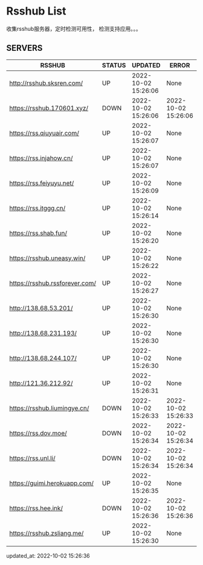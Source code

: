 # Rsshub List

收集rsshub服务器，定时检测可用性， 检测支持应用。。。


## SERVERS

|  RSSHUB   | STATUS  | UPDATED  | ERROR  | TWITTER |  
|  ----  | ----  | ----  | ----  | ---- |  
| http://rsshub.sksren.com/ | UP | 2022-10-02 15:26:06 | None |OK|  
| https://rsshub.170601.xyz/ | DOWN | 2022-10-02 15:26:06 | 2022-10-02 15:26:06 |  
| https://rss.qiuyuair.com/ | UP | 2022-10-02 15:26:07 | None ||  
| https://rss.injahow.cn/ | UP | 2022-10-02 15:26:07 | None ||  
| https://rss.feiyuyu.net/ | UP | 2022-10-02 15:26:09 | None ||  
| https://rss.itggg.cn/ | UP | 2022-10-02 15:26:14 | None ||  
| https://rss.shab.fun/ | UP | 2022-10-02 15:26:20 | None |OK|  
| https://rsshub.uneasy.win/ | UP | 2022-10-02 15:26:22 | None |OK|  
| https://rsshub.rssforever.com/ | UP | 2022-10-02 15:26:27 | None |OK|  
| http://138.68.53.201/ | UP | 2022-10-02 15:26:30 | None ||  
| http://138.68.231.193/ | UP | 2022-10-02 15:26:30 | None ||  
| http://138.68.244.107/ | UP | 2022-10-02 15:26:30 | None ||  
| http://121.36.212.92/ | UP | 2022-10-02 15:26:31 | None ||  
| https://rsshub.liumingye.cn/ | DOWN | 2022-10-02 15:26:33 | 2022-10-02 15:26:33 |  
| https://rss.dov.moe/ | DOWN | 2022-10-02 15:26:34 | 2022-10-02 15:26:34 |  
| https://rss.unl.li/ | DOWN | 2022-10-02 15:26:34 | 2022-10-02 15:26:34 |  
| https://guimi.herokuapp.com/ | UP | 2022-10-02 15:26:35 | None ||  
| https://rss.hee.ink/ | DOWN | 2022-10-02 15:26:36 | 2022-10-02 15:26:36 |  
| https://rsshub.zsliang.me/ | UP | 2022-10-02 15:26:30 | None |OK|  
  

updated_at: 2022-10-02 15:26:36  
